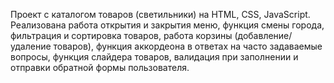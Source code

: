 Проект с каталогом товаров (светильники) на HTML, CSS, JavaScript. Реализована работа открытия и закрытия меню,  функция смены города, фильтрация и сортировка товаров, работа корзины (добавление/удаление товаров), функция аккордеона в ответах на часто задаваемые вопросы, функция слайдера товаров, валидация при заполнении и отправки обратной формы пользователя.
